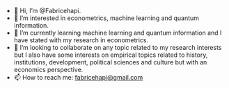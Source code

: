 - 👋 Hi, I’m @Fabricehapi.
- 👀 I’m interested in econometrics, machine learning and quantum information.
- 🌱 I’m currently learning machine learning and quantum information and I have stated with my research in econometrics.
- 💞️ I’m looking to collaborate on any topic related to my research interests but I also have some interests on empirical topics related to history, institutions, development, political sciences and culture but with an economics perspective.
- 📫 How to reach me: fabricehapi@gmail.com

<!---
Fabricehapi/Fabricehapi is a ✨ special ✨ repository because its `README.md` (this file) appears on your GitHub profile.
You can click the Preview link to take a look at your changes.
--->

